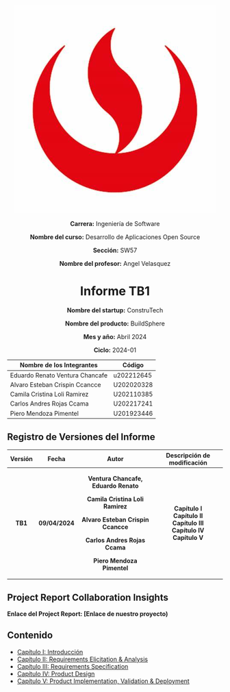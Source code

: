 <div align="center">

![Universidad Aplicada de Ciencias Aplicadas](./Assets/upc-logo.jpeg)

**Carrera:** Ingeniería de Software

**Nombre del curso:** Desarrollo de Aplicaciones Open Source

**Sección:** SW57

**Nombre del profesor:** Angel Velasquez

# Informe TB1

**Nombre del startup:** ConstruTech

**Nombre del producto:** BuildSphere

**Mes y año:** Abril 2024

**Ciclo:** 2024-01


| Nombre de los Integrantes       | Código     |
|---------------------------------|------------|
| Eduardo Renato Ventura Chancafe | u202212645 |
| Alvaro Esteban Crispin Ccancce  | U202020328 |
| Camila Cristina Loli Ramirez    | U202110385 |
| Carlos Andres Rojas Ccama       | U202217241 |
| Piero Mendoza Pimentel          | U201923446 |

</div>

## Registro de Versiones del Informe

| **Versión** |   **Fecha**    |                                                                                                              **Autor**                                                                                                              |                      **Descripción de modificación**                       |
|:-----------:|:--------------:|:-----------------------------------------------------------------------------------------------------------------------------------------------------------------------------------------------------------------------------------:|:--------------------------------------------------------------------------:|
|   **TB1**   | **09/04/2024** | <p>**Ventura Chancafe, Eduardo Renato**</p><p></p><p>**Camila Cristina Loli Ramirez**</p><p></p><p>**Alvaro Esteban Crispin Ccancce**</p><p></p><p>**Carlos Andres Rojas Ccama**</p><p></p><p>**Piero Mendoza Pimentel**</p><p></p> | **Capítulo I<br>Capítulo II<br>Capítulo III<br>Capítulo IV<br>Capítulo V** |

## Project Report Collaboration Insights

**Enlace del Project Report: [Enlace de nuestro proyecto)**

## Contenido
- [Capítulo I: Introducción](Chapters/Chapter_I/CHAPTER_I.md)
- [Capítulo II: Requirements Elicitation & Analysis](Chapters/Chapter_II/CHAPTER_II.md)
- [Capítulo III: Requirements Specification](Chapters/Chapter_III/CHAPTER_III.md)
- [Capítulo IV: Product Design](Chapters/Chapter_IV/CHAPTER_IV.md)
- [Capítulo V: Product Implementation, Validation & Deployment](Chapters/Chapter_V/CHAPTER_V.md)


